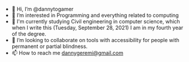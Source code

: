 - 👋 Hi, I’m @dannytogamer
- 👀 I’m interested in Programming and everything related to computing
- 🌱 I'm currently studying Civil engineering in computer science, which when I write this (Tuesday, September 28, 2021) I am in my fourth year of the degree.
- 💞️ I’m looking to collaborate on tools with accessibility for people with permanent or partial blindness.
- 📫 How to reach me dannygeremi@gmail.com

<!---
dannytogamer/dannytogamer is a ✨ special ✨ repository because its `README.md` (this file) appears on your GitHub profile.
You can click the Preview link to take a look at your changes.
--->
  
